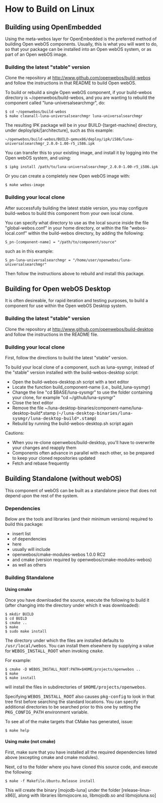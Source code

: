 How to Build on Linux
=====================

## Building using OpenEmbedded 

Using the meta-webos layer for OpenEmbedded is the preferred method of building Open webOS components.
Usually, this is what you will want to do, so that your package can be installed into an Open webOS system, or as part of an Open webOS image.

### Building the latest "stable" version

Clone the repository at http://www.github.com/openwebos/build-webos and follow the instructions in that README to build Open webOS.

To build or rebuild a single Open webOS component, if your build-webos directory is ~/openwebos/build-webos, and you are wanting to rebuild the component called "luna-universalsearchmgr", do:

    $ cd ~/openwebos/build-webos
    $ make cleanall-luna-universalsearchmgr luna-universalsearchmgr

The resulting IPK package will be in your BUILD-[target-machine] directory, under deploy/ipk/[architecture], such as this example:

    ~/openwebos/build-webos/BUILD-qemux86/deploy/ipk/i586/luna-universalsearchmgr_2.0.0-1.00-r5_i586.ipk

You can transfer this to your existing image, and install it by logging into the Open webOS system, and using:

    $ ipkg install /path/to/luna-universalsearchmgr_2.0.0-1.00-r5_i586.ipk

Or you can create a completely new Open webOS image with:

    $ make webos-image

### Building your local clone

After successfully building the latest stable version, you may configure build-webos to build this component from your own local clone.

You can specify what directory to use as the local source inside the file "global-webos.conf" in your home directory, or within the file "webos-local.conf" within the build-webos directory, by adding the following:

    S_pn-[component-name] = "/path/to/component/source"

such as in this example:

    S_pn-luna-universalsearchmgr = "/home/user/openwebos/luna-universalsearchmgr"

Then follow the instructions above to rebuild and install this package.

## Building for Open webOS Desktop

It is often desireable, for rapid iteration and testing purposes, to build a component for use within the Open webOS Desktop system.

### Building the latest "stable" version

Clone the repository at http://www.github.com/openwebos/build-desktop and follow the instructions in the README file.

### Building your local clone

First, follow the directions to build the latest "stable" version.

To build your local clone of a component, such as luna-sysmgr, instead of the "stable" version installed with the build-webos-desktop script:

* Open the build-webos-desktop.sh script with a text editor
* Locate the function build_component-name (i.e., build_luna-sysmgr)
* Change the line "cd $BASE/luna-sysmgr" to use the folder containing your clone, for example "cd ~/github/luna-sysmgr"
* Close the text editor
* Remove the file ~/luna-desktop-binaries/component-name/luna-desktop-build*.stamp (<tt>~/luna-desktop-binaries/luna-sysmgr/luna-desktop-build*.stamp</tt>)
* Rebuild by running the build-webos-desktop.sh script again

Cautions:

* When you re-clone openwebos/build-desktop, you'll have to overwrite your changes and reapply them
* Components often advance in parallel with each other, so be prepared to keep your cloned repositories updated
* Fetch and rebase frequently

## Building Standalone (without webOS)

This component of webOS can be built as a standalone piece that does not depend upon the rest of the system. 

### Dependencies

Below are the tools and libraries (and their minimum versions) required to build this package:

* insert list
* of dependencies
* here
* usually will include
* openwebos/cmake-modules-webos 1.0.0 RC2
* and cmake (version required by openwebos/cmake-modules-webos)
* as well as others

### Building Standalone

#### Using cmake

Once you have downloaded the source, execute the following to build it (after changing into the directory under which it was downloaded):

    $ mkdir BUILD
    $ cd BUILD
    $ cmake ..
    $ make
    $ sudo make install

The directory under which the files are installed defaults to <tt>/usr/local/webos</tt>.
You can install them elsewhere by supplying a value for <tt>WEBOS_INSTALL_ROOT</tt> when invoking <tt>cmake</tt>. 

For example:

    $ cmake -D WEBOS_INSTALL_ROOT:PATH=$HOME/projects/openwebos ..
    $ make
    $ make install

will install the files in subdirectories of <tt>$HOME/projects/openwebos</tt>.

Specifying <tt>WEBOS_INSTALL_ROOT</tt> also causes <tt>pkg-config</tt> to look in that tree first before searching the standard locations.
You can specify additional directories to be searched prior to this one by setting the <tt>PKG_CONFIG_PATH</tt> environment variable.

To see all of the make targets that CMake has generated, issue:

    $ make help
    
#### Using make (not cmake)

First, make sure that you have installed all the required dependencies listed above (excepting cmake and cmake modules).

Next, cd to the folder where you have cloned this source code, and execute the following:

    $ make -f Makefile.Ubuntu.Release install

This will create the binary [mojodb-luna] under the folder [release-linux-x86][, along with libraries libmojocore.so, libmojodb.so and libmojoluna.so]
